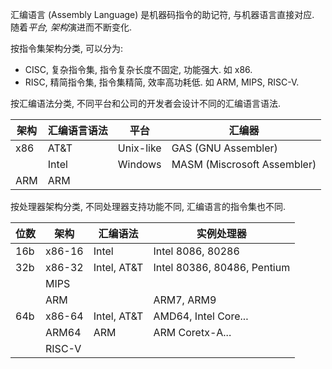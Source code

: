 汇编语言 (Assembly Language) 是机器码指令的助记符, 与机器语言直接对应. 随着*平台, 架构*演进而不断变化.

按指令集架构分类, 可以分为:
- CISC, 复杂指令集, 指令复杂长度不固定, 功能强大. 如 x86.
- RISC, 精简指令集, 指令集精简, 效率高功耗低. 如 ARM, MIPS, RISC-V.

按汇编语法分类, 不同平台和公司的开发者会设计不同的汇编语言语法.

| 架构   | 汇编语言语法 | 平台      | 汇编器                      |
| ------ | ------------ | --------- | --------------------------- |
| x86    | AT&T         | Unix-like | GAS (GNU Assembler)               |
|        | Intel        | Windows   | MASM (Miscrosoft Assembler) |
| ARM    | ARM          |           |                             |

按处理器架构分类, 不同处理器支持功能不同, 汇编语言的指令集也不同.

| 位数 | 架构    | 汇编语法    | 实例处理器                  |
| ---- | ------- | ----------- | --------------------------- |
| 16b  | x86-16  | Intel       | Intel 8086, 80286           |
| 32b  | x86-32  | Intel, AT&T | Intel 80386, 80486, Pentium |
|      | MIPS    |             |                             |
|      | ARM     |             | ARM7, ARM9                  |
| 64b  | x86-64  | Intel, AT&T | AMD64, Intel Core...        |
|      | ARM64   | ARM         | ARM Coretx-A...             |
|      | RISC-V |             |                             |
